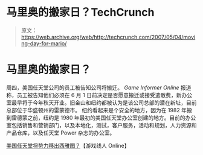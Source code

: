 # 马里奥的搬家日？TechCrunch

> 原文：<https://web.archive.org/web/http://techcrunch.com/2007/05/04/moving-day-for-mario/>

# 马里奥的搬家日？

周四，美国任天堂公司的员工被告知公司将搬迁。 *Game Informer Online* 报道称，员工被告知他们必须在 6 月 1 日前决定是否愿意搬迁或接受遣散费，新办公室最早将于今年秋天开业。旧金山和纽约都被认为是该公司总部的潜在新址，目前总部位于华盛顿州的雷蒙德市。
 纽约看起来是个安全的地方，因为在 1982 年搬到雷德蒙之前，纽约是 1980 年最初的美国任天堂办公室创建的地方。目前的办公室包括销售和营销部门，以及本地化，测试，客户服务，活动和规划，人力资源和产品仓库，以及任天堂 Power 杂志的办公室。

[美国任天堂将势力移出西雅图？](https://web.archive.org/web/20130628160823/http://www.gameinformer.com/News/Story/200705/N07.0504.0014.31335.htm)【游戏线人 Online】
